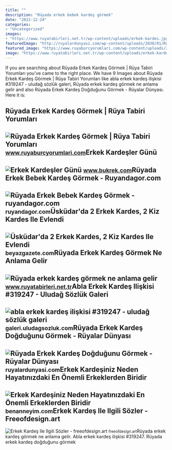 ```yaml
---
title: ""
description: "Rüyada erkek bebek kardeş görmek"
date: "2022-12-24"
categories:
- "Uncategorized"
images:
- "https://www.ruyatabirleri.net.tr/wp-content/uploads/erkek-kardes.jpg"
featuredImage: "http://ruyalardunyasi.com/wp-content/uploads/2030/01/Rüyada-Erkek-Kardeş-Doğduğunu-Görmek.jpg"
featured_image: "https://www.ruyaburcyorumlari.com/wp-content/uploads/2017/04/ruyada-erkek-kardes-gormek.jpg"
image: "https://www.ruyatabirleri.net.tr/wp-content/uploads/erkek-kardes.jpg"
---
```


If you are searching about Rüyada Erkek Kardeş Görmek | Rüya Tabiri Yorumları you've came to the right place. We have 9 Images about Rüyada Erkek Kardeş Görmek | Rüya Tabiri Yorumları like abla erkek kardeş ilişkisi #319247 - uludağ sözlük galeri, Rüyada erkek kardeş görmek ne anlama gelir and also Rüyada Erkek Kardeş Doğduğunu Görmek - Rüyalar Dünyası. Here it is:

Rüyada Erkek Kardeş Görmek | Rüya Tabiri Yorumları
--------------------------------------------------

 ![Rüyada Erkek Kardeş Görmek | Rüya Tabiri Yorumları](https://www.ruyaburcyorumlari.com/wp-content/uploads/2017/04/ruyada-erkek-kardes-gormek.jpg) <small>www.ruyaburcyorumlari.com</small>Erkek Kardeşler Günü
--------------------

 ![Erkek Kardeşler Günü](http://www.bukrek.com/images/erkek-kardes-gunu-1.jpg) <small>www.bukrek.com</small>Rüyada Erkek Bebek Kardeş Görmek - Ruyandagor.com
-------------------------------------------------

 ![Rüyada Erkek Bebek Kardeş Görmek - ruyandagor.com](https://images.ruyandagor.com/2017/04/erkek-bebek-kardes-gormek-1605.jpg) <small>ruyandagor.com</small>Üsküdar'da 2 Erkek Kardes, 2 Kiz Kardes Ile Evlendi
---------------------------------------------------

 ![Üsküdar'da 2 Erkek Kardes, 2 Kiz Kardes Ile Evlendi](https://images.beyazgazete.com/haber/2022/9/25/20220925_uskudar-da-2-erkek-kardes-2-kiz-kardes-ile-evlendi.jpg) <small>beyazgazete.com</small>Rüyada Erkek Kardeş Görmek Ne Anlama Gelir
------------------------------------------

 ![Rüyada erkek kardeş görmek ne anlama gelir](https://www.ruyatabirleri.net.tr/wp-content/uploads/erkek-kardes.jpg) <small>www.ruyatabirleri.net.tr</small>Abla Erkek Kardeş Ilişkisi #319247 - Uludağ Sözlük Galeri
---------------------------------------------------------

 ![abla erkek kardeş ilişkisi #319247 - uludağ sözlük galeri](https://galeri2.uludagsozluk.com/201/abla-erkek-kardes-iliskisi_319247.jpg) <small>galeri.uludagsozluk.com</small>Rüyada Erkek Kardeş Doğduğunu Görmek - Rüyalar Dünyası
------------------------------------------------------

 ![Rüyada Erkek Kardeş Doğduğunu Görmek - Rüyalar Dünyası](http://ruyalardunyasi.com/wp-content/uploads/2030/01/Rüyada-Erkek-Kardeş-Doğduğunu-Görmek.jpg) <small>ruyalardunyasi.com</small>Erkek Kardeşiniz Neden Hayatınızdaki En Önemli Erkeklerden Biridir
------------------------------------------------------------------

 ![Erkek Kardeşiniz Neden Hayatınızdaki En Önemli Erkeklerden Biridir](https://benanneyim.com/wp-content/uploads/2018/05/erkek-kardes.jpg) <small>benanneyim.com</small>Erkek Kardeş Ile Ilgili Sözler - Freeofdesign.art
-------------------------------------------------

 ![Erkek Kardeş Ile Ilgili Sözler - freeofdesign.art](https://i.pinimg.com/564x/8e/74/4b/8e744b366b10b745b21ddf761e2d71dc.jpg) <small>freeofdesign.art</small>Rüyada erkek kardeş görmek ne anlama gelir. Abla erkek kardeş ilişkisi #319247. Rüyada erkek kardeş doğduğunu görmek
